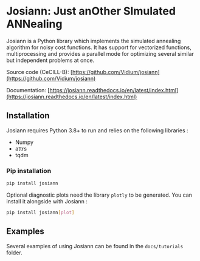 # Josiann: Just anOther SImulated ANNealing

Josiann is a Python library which implements the simulated annealing algorithm for noisy cost functions. It has
support for vectorized functions, multiprocessing and provides a parallel mode for optimizing several similar but
independent problems at once.

Source code (CeCILL-B): [https://github.com/Vidium/josiann](https://github.com/Vidium/josiann)

Documentation: [https://josiann.readthedocs.io/en/latest/index.html](https://josiann.readthedocs.io/en/latest/index.html)

## Installation
Josiann requires Python 3.8+ to run and relies on the following libraries :
- Numpy
- attrs
- tqdm

### Pip installation

```bash
pip install josiann
```

Optional diagnostic plots need the library `plotly` to be generated. You can install it alongside with Josiann :

```bash
pip install josiann[plot]
```

## Examples

Several examples of using Josiann can be found in the `docs/tutorials` folder.
